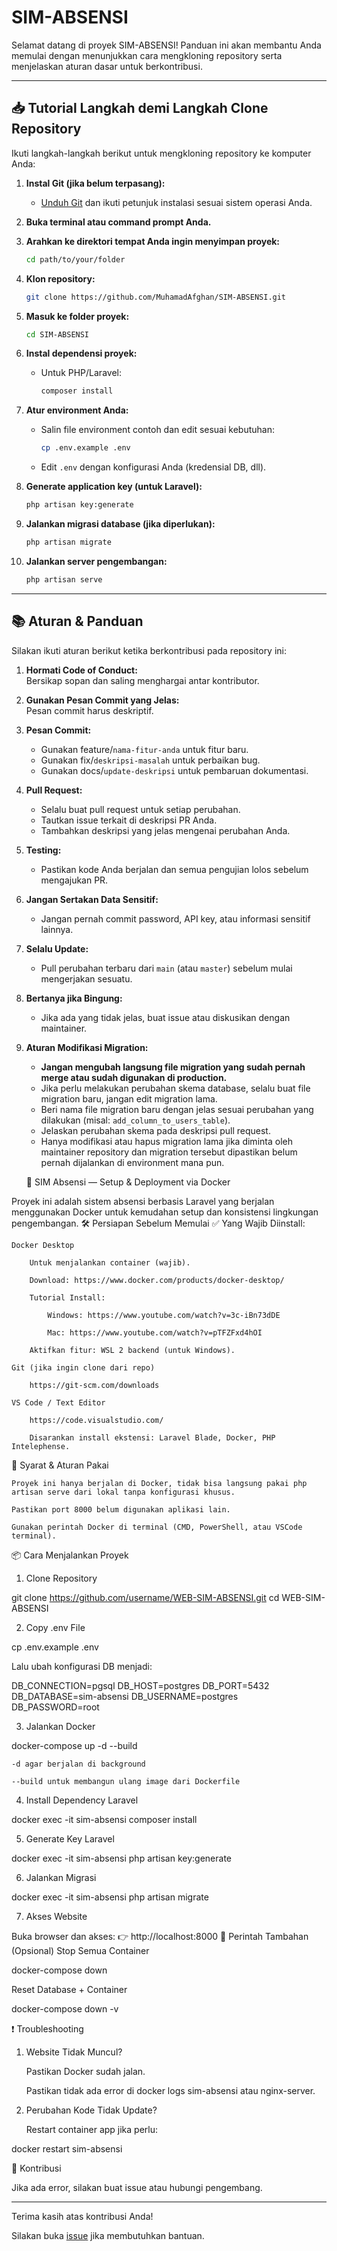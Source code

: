 # SIM-ABSENSI

Selamat datang di proyek SIM-ABSENSI! Panduan ini akan membantu Anda memulai dengan menunjukkan cara mengkloning repository serta menjelaskan aturan dasar untuk berkontribusi.

---

## 📥 Tutorial Langkah demi Langkah Clone Repository

Ikuti langkah-langkah berikut untuk mengkloning repository ke komputer Anda:

1. **Instal Git (jika belum terpasang):**
   - [Unduh Git](https://git-scm.com/downloads) dan ikuti petunjuk instalasi sesuai sistem operasi Anda.

2. **Buka terminal atau command prompt Anda.**

3. **Arahkan ke direktori tempat Anda ingin menyimpan proyek:**
   ```bash
   cd path/to/your/folder
   ```

4. **Klon repository:**
   ```bash
   git clone https://github.com/MuhamadAfghan/SIM-ABSENSI.git
   ```

5. **Masuk ke folder proyek:**
   ```bash
   cd SIM-ABSENSI
   ```

6. **Instal dependensi proyek:**
   - Untuk PHP/Laravel:  
     ```bash
     composer install
     ```

7. **Atur environment Anda:**
   - Salin file environment contoh dan edit sesuai kebutuhan:
     ```bash
     cp .env.example .env
     ```
   - Edit `.env` dengan konfigurasi Anda (kredensial DB, dll).

8. **Generate application key (untuk Laravel):**
   ```bash
   php artisan key:generate
   ```

9. **Jalankan migrasi database (jika diperlukan):**
   ```bash
   php artisan migrate
   ```

10. **Jalankan server pengembangan:**
    ```bash
    php artisan serve
    ```

---

## 📚 Aturan & Panduan

Silakan ikuti aturan berikut ketika berkontribusi pada repository ini:

1. **Hormati Code of Conduct:**  
   Bersikap sopan dan saling menghargai antar kontributor.

2. **Gunakan Pesan Commit yang Jelas:**  
   Pesan commit harus deskriptif.

3. **Pesan Commit:**  
   - Gunakan feature/`nama-fitur-anda` untuk fitur baru.
   - Gunakan fix/`deskripsi-masalah` untuk perbaikan bug.
   - Gunakan docs/`update-deskripsi` untuk pembaruan dokumentasi.

4. **Pull Request:**  
   - Selalu buat pull request untuk setiap perubahan.
   - Tautkan issue terkait di deskripsi PR Anda.
   - Tambahkan deskripsi yang jelas mengenai perubahan Anda.

5. **Testing:**  
   - Pastikan kode Anda berjalan dan semua pengujian lolos sebelum mengajukan PR.

6. **Jangan Sertakan Data Sensitif:**  
   - Jangan pernah commit password, API key, atau informasi sensitif lainnya.

7. **Selalu Update:**  
   - Pull perubahan terbaru dari `main` (atau `master`) sebelum mulai mengerjakan sesuatu.

8. **Bertanya jika Bingung:**  
   - Jika ada yang tidak jelas, buat issue atau diskusikan dengan maintainer.

9. **Aturan Modifikasi Migration:**  
   - **Jangan mengubah langsung file migration yang sudah pernah merge atau sudah digunakan di production.**
   - Jika perlu melakukan perubahan skema database, selalu buat file migration baru, jangan edit migration lama.
   - Beri nama file migration baru dengan jelas sesuai perubahan yang dilakukan (misal: `add_column_to_users_table`).
   - Jelaskan perubahan skema pada deskripsi pull request.
   - Hanya modifikasi atau hapus migration lama jika diminta oleh maintainer repository dan migration tersebut dipastikan belum pernah dijalankan di environment mana pun.



   🚀 SIM Absensi — Setup & Deployment via Docker

Proyek ini adalah sistem absensi berbasis Laravel yang berjalan menggunakan Docker untuk kemudahan setup dan konsistensi lingkungan pengembangan.
🛠️ Persiapan Sebelum Memulai
✅ Yang Wajib Diinstall:

    Docker Desktop

        Untuk menjalankan container (wajib).

        Download: https://www.docker.com/products/docker-desktop/

        Tutorial Install:

            Windows: https://www.youtube.com/watch?v=3c-iBn73dDE

            Mac: https://www.youtube.com/watch?v=pTFZFxd4hOI

        Aktifkan fitur: WSL 2 backend (untuk Windows).

    Git (jika ingin clone dari repo)

        https://git-scm.com/downloads

    VS Code / Text Editor

        https://code.visualstudio.com/

        Disarankan install ekstensi: Laravel Blade, Docker, PHP Intelephense.

🧾 Syarat & Aturan Pakai

    Proyek ini hanya berjalan di Docker, tidak bisa langsung pakai php artisan serve dari lokal tanpa konfigurasi khusus.

    Pastikan port 8000 belum digunakan aplikasi lain.

    Gunakan perintah Docker di terminal (CMD, PowerShell, atau VSCode terminal).

📦 Cara Menjalankan Proyek
1. Clone Repository

git clone https://github.com/username/WEB-SIM-ABSENSI.git
cd WEB-SIM-ABSENSI

2. Copy .env File

cp .env.example .env

Lalu ubah konfigurasi DB menjadi:

DB_CONNECTION=pgsql
DB_HOST=postgres
DB_PORT=5432
DB_DATABASE=sim-absensi
DB_USERNAME=postgres
DB_PASSWORD=root

3. Jalankan Docker

docker-compose up -d --build

    -d agar berjalan di background

    --build untuk membangun ulang image dari Dockerfile

4. Install Dependency Laravel

docker exec -it sim-absensi composer install

5. Generate Key Laravel

docker exec -it sim-absensi php artisan key:generate

6. Jalankan Migrasi

docker exec -it sim-absensi php artisan migrate

7. Akses Website

Buka browser dan akses:
👉 http://localhost:8000
🔄 Perintah Tambahan (Opsional)
Stop Semua Container

docker-compose down

Reset Database + Container

docker-compose down -v

❗ Troubleshooting
1. Website Tidak Muncul?

    Pastikan Docker sudah jalan.

    Pastikan tidak ada error di docker logs sim-absensi atau nginx-server.

2. Perubahan Kode Tidak Update?

    Restart container app jika perlu:

docker restart sim-absensi

🤝 Kontribusi

Jika ada error, silakan buat issue atau hubungi pengembang.



---





Terima kasih atas kontribusi Anda!

Silakan buka [issue](https://github.com/MuhamadAfghan/SIM-ABSENSI/issues) jika membutuhkan bantuan.

